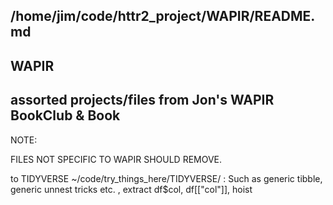 ##  /home/jim/code/httr2_project/WAPIR/README.md 
## WAPIR

## assorted projects/files from Jon's WAPIR BookClub & Book

NOTE:


FILES NOT SPECIFIC TO WAPIR SHOULD REMOVE.

to TIDYVERSE ~/code/try_things_here/TIDYVERSE/ :   Such as generic tibble, generic unnest tricks etc.  , extract   df$col, df[["col"]], hoist

